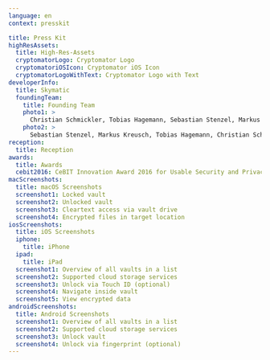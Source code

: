 ```yaml
---
language: en
context: presskit

title: Press Kit
highResAssets:
  title: High-Res-Assets
  cryptomatorLogo: Cryptomator Logo
  cryptomatoriOSIcon: Cryptomator iOS Icon
  cryptomatorLogoWithText: Cryptomator Logo with Text
developerInfo:
  title: Skymatic
  foundingTeam:
    title: Founding Team
    photo1: >
      Christian Schmickler, Tobias Hagemann, Sebastian Stenzel, Markus Kreusch • Photo: Simon Hecht
    photo2: >
      Sebastian Stenzel, Markus Kreusch, Tobias Hagemann, Christian Schmickler • Photo: Simon Hecht
reception:
  title: Reception
awards:
  title: Awards
  cebit2016: CeBIT Innovation Award 2016 for Usable Security and Privacy
macScreenshots:
  title: macOS Screenshots
  screenshot1: Locked vault
  screenshot2: Unlocked vault
  screenshot3: Cleartext access via vault drive
  screenshot4: Encrypted files in target location
iosScreenshots:
  title: iOS Screenshots
  iphone:
    title: iPhone
  ipad:
    title: iPad
  screenshot1: Overview of all vaults in a list
  screenshot2: Supported cloud storage services
  screenshot3: Unlock via Touch ID (optional)
  screenshot4: Navigate inside vault
  screenshot5: View encrypted data
androidScreenshots:
  title: Android Screenshots
  screenshot1: Overview of all vaults in a list
  screenshot2: Supported cloud storage services
  screenshot3: Unlock vault
  screenshot4: Unlock via fingerprint (optional)
---
```

